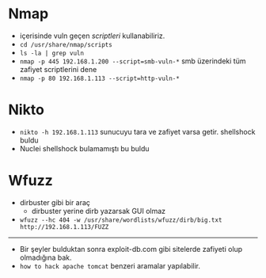 # Nmap #
  - içerisinde vuln geçen _scriptleri_ kullanabiliriz.
  - `cd /usr/share/nmap/scripts`
  - `ls -la | grep vuln` 
  - `nmap -p 445 192.168.1.200 --script=smb-vuln-*` smb üzerindeki tüm zafiyet scriptlerini dene
  - `nmap -p 80 192.168.1.113 --script=http-vuln-*` 

# Nikto #
  - `nikto -h 192.168.1.113` sunucuyu tara ve zafiyet varsa getir. shellshock buldu
  - Nuclei shellshock bulamamıştı bu buldu 

# Wfuzz #
  - dirbuster gibi bir araç
    - dirbuster yerine dirb yazarsak GUI olmaz
  -  `wfuzz --hc 404 -w /usr/share/wordlists/wfuzz/dirb/big.txt http://192.168.1.113/FUZZ`
 
---
  - Bir şeyler bulduktan sonra exploit-db.com gibi sitelerde zafiyeti olup olmadığına bak.
  - `how to hack apache tomcat` benzeri aramalar yapılabilir.
